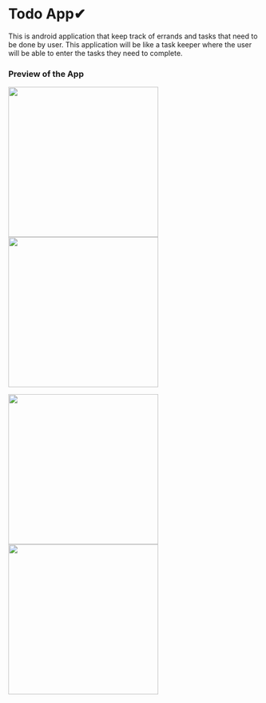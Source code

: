 # Todo App✔

This is android application that keep track of errands and tasks that need to be done by user. This application will be like a task keeper where the user will be able to enter the tasks they need to complete.
### Preview of the App
<img src ="https://user-images.githubusercontent.com/57716055/119341403-55398b80-bcb1-11eb-8637-37a35844c6b3.jpg" width = "300">    <img src ="https://user-images.githubusercontent.com/57716055/119341833-de50c280-bcb1-11eb-8b45-222f6f7b6cdf.jpg" width ="300"/>

<img src ="https://user-images.githubusercontent.com/57716055/119342586-eeb56d00-bcb2-11eb-9572-edd989f78ea5.jpg" width="300"/>   <img src ="https://user-images.githubusercontent.com/57716055/119342805-3b00ad00-bcb3-11eb-9108-c74cf5727896.jpg" width="300"/>
